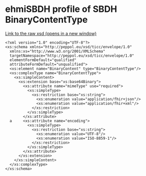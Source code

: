 # ehmiSBDH profile of SBDH BinaryContentType

<a href="https://github.com/medcomdk/dk-ehmi-sbdh/blob/v0.90.1-beta.1/input/pagecontent/ehmiSBDH/ehmiEDN-Business-Message-Envelope-1.2.xsd" target="_blank">Link to the raw xsd (opens in a new window)</a>

    <?xml version="1.0" encoding="UTF-8"?>
    <xs:schema xmlns="http://peppol.eu/xsd/ticc/envelope/1.0"
      xmlns:xs="http://www.w3.org/2001/XMLSchema"
      targetNamespace="http://peppol.eu/xsd/ticc/envelope/1.0"
      elementFormDefault="qualified"
      attributeFormDefault="unqualified">
      <xs:element name="BinaryContent" type="BinaryContentType"/>
      <xs:complexType name="BinaryContentType">
        <xs:simpleContent>
          <xs:extension base="xs:base64Binary">
            <xs:attribute name="mimeType" use="required">
              <xs:simpleType>
                <xs:restriction base="xs:string">
                  <xs:enumeration value="application/fhir+json"/>
                  <xs:enumeration value="application/fhir+xml"/>
                </xs:restriction>
              </xs:simpleType>
            </xs:attribute>
      a     <xs:attribute name="encoding">
              <xs:simpleType>
                <xs:restriction base="xs:string">
                  <xs:enumeration value="UTF-8"/>
                  <xs:enumeration value="ISO-8859-1"/>
                </xs:restriction>
              </xs:simpleType>
            </xs:attribute>
          </xs:extension>
        </xs:simpleContent>
      </xs:complexType>
    </xs:schema>
